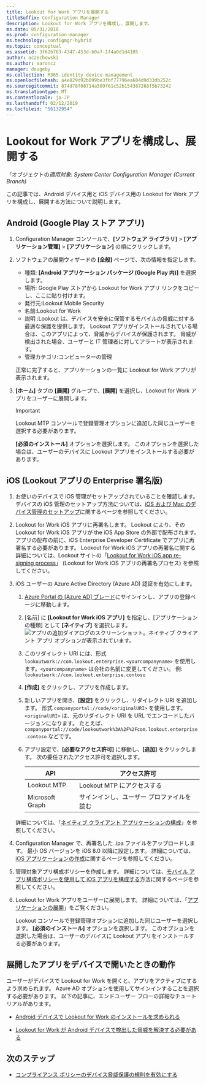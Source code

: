 ```yaml
---
title: Lookout for Work アプリを展開する
titleSuffix: Configuration Manager
description: Lookout for Work アプリを構成し、展開します。
ms.date: 05/31/2018
ms.prod: configuration-manager
ms.technology: configmgr-hybrid
ms.topic: conceptual
ms.assetid: 3f62b763-4347-453d-b0a7-1f4a0d1d4105
author: aczechowski
ms.author: aaroncz
manager: dougeby
ms.collection: M365-identity-device-management
ms.openlocfilehash: a4e829d92b099be3fbf77796ea604d9d33db252c
ms.sourcegitcommit: 874d78f08714a509f61c52b154387268f5b73242
ms.translationtype: MT
ms.contentlocale: ja-JP
ms.lasthandoff: 02/12/2019
ms.locfileid: "56132954"
---
```

# <a name="configure-and-deploy-lookout-for-work-apps"></a>Lookout for Work アプリを構成し、展開する

「オブジェクトの*適用対象: System Center Configuration Manager (Current Branch)*

この記事では、Android デバイス用と iOS デバイス用の Lookout for Work アプリを構成し、展開する方法について説明します。



## <a name="android-google-play-store-app"></a>Android (Google Play ストア アプリ)
1.  Configuration Manager コンソールで、**[ソフトウェア ライブラリ]** > **[アプリケーション管理]** > **[アプリケーション]** の順にクリックします。  

2.  ソフトウェアの展開ウィザードの **[全般]** ページで、次の情報を指定します。  
    - 種類: **[Android アプリケーション パッケージ (Google Play 内)]** を選択します。
    - 場所: Google Play ストアから Lookout for Work アプリ リンクをコピーし、ここに貼り付けます。
    - 発行元:Lookout Mobile Security
    - 名前:Lookout for Work
    - 説明 :Lookout は、デバイスを安全に保管するモバイルの脅威に対する最適な保護を提供します。 Lookout アプリがインストールされている場合は、このアプリによって、脅威からデバイスが保護されます。 脅威が検出された場合、ユーザーと IT 管理者に対してアラートが表示されます。
    - 管理カテゴリ:コンピューターの管理  

    正常に完了すると、アプリケーションの一覧に Lookout for Work アプリが表示されます。  

3.  **[ホーム]** タブの **[展開]** グループで、**[展開]** を選択し、Lookout for Work アプリをユーザーに展開します。   
    >[!IMPORTANT]  
    >Lookout MTP コンソールで登録管理オプションに追加した同じユーザーを選択する必要があります。  

    **[必須のインストール]** オプションを選択します。 このオプションを選択した場合は、ユーザーのデバイスに Lookout アプリをインストールする必要があります。  



## <a name="ios-enterprise-signed-version-of-lookout-app"></a>iOS (Lookout アプリの Enterprise 署名版)

1. お使いのデバイスで iOS 管理がセットアップされていることを確認します。 デバイスの iOS 管理のセットアップ方法については、[iOS および Mac のデバイス管理のセットアップ](/sccm/mdm/deploy-use/enroll-hybrid-ios-mac)に関するページを参照してください。  

2. Lookout for Work iOS アプリに再署名します。 Lookout により、その Lookout for Work iOS アプリが the iOS App Store の外部で配布されます。 アプリの配布の前に、iOS Enterprise Developer Certificate でアプリに再署名する必要があります。 Lookout for Work iOS アプリの再署名に関する詳細については、Lookout サイトの「[Lookout for Work iOS app re-signing process](https://personal.support.lookout.com/hc/articles/114094038714)」 (Lookout for Work iOS アプリの再署名プロセス) を参照してください。  

3. iOS ユーザーの Azure Active Directory (Azure AD) 認証を有効にします。
   1.  [Azure Portal の [Azure AD] ブレード](https://portal.azure.com/#blade/Microsoft_AAD_IAM/ActiveDirectoryMenuBlade/Overview)にサインインし、アプリの登録ページに移動します。  
   2.  [名前] に **[Lookout for Work iOS アプリ]** を指定し、[アプリケーションの種類] として **[ネイティブ]** を選択します。  
   ![アプリの追加ダイアログのスクリーンショット。ネイティブ クライアント アプリ オプションが表示されています。](media/aad-add-app-reg.png)

   3.  このリダイレクト URI には、形式 `lookoutwork://com.lookout.enterprise.<yourcompanyname>` を使用します。`<yourcompanyname>` は会社の名前に変更してください。 例: `lookoutwork://com.lookout.enterprise.contoso`
   4. **[作成]** をクリックし、アプリを作成します。 
   5.  新しいアプリを開き、**[設定]** をクリックし、リダイレクト URI を追加します。 形式 `companyportal://code/<originalURI>` を使用します。`<originalURI>` は、元のリダイレクト URI を URL でエンコードしたバージョンになります。 たとえば、`companyportal://code/lookoutwork%3A%2F%2Fcom.lookout.enterprise.contoso` などです。
   6.  アプリ設定で、**[必要なアクセス許可]** に移動し、**[追加]** をクリックします。 次の委任されたアクセス許可を選択します。  

       | API  | アクセス許可  |
       |---------|---------|
       | Lookout MTP     | Lookout MTP にアクセスする         |
       | Microsoft Graph     | サインインし、ユーザー プロファイルを読む        |  

   詳細については、「[ネイティブ クライアント アプリケーションの構成](/azure/app-service/app-service-mobile-how-to-configure-active-directory-authentication#optional-configure-a-native-client-application)」を参照してください。  


4. Configuration Manager で、再署名した .ipa ファイルをアップロードします。 最小 OS バージョンを iOS 8.0 以降に設定します。 詳細については、[iOS アプリケーションの作成](/sccm/apps/get-started/creating-ios-applications)に関するページを参照してください。   


5. 管理対象アプリ構成ポリシーを作成します。 詳細については、[モバイル アプリ構成ポリシーを使用して iOS アプリを構成する](/sccm/apps/deploy-use/configure-ios-apps-with-app-configuration-policies)方法に関するページを参照してください。  


6. Lookout for Work アプリをユーザーに展開します。 詳細については、「[アプリケーションの展開](/sccm/apps/deploy-use/deploy-applications)」をご覧ください。  

   Lookout コンソールで登録管理オプションに追加した同じユーザーを選択します。 **[必須のインストール]** オプションを選択します。 このオプションを選択した場合は、ユーザーのデバイスに Lookout アプリをインストールする必要があります。



## <a name="what-happens-when-the-deployed-app-is-opened-on-the-device"></a>展開したアプリをデバイスで開いたときの動作

ユーザーがデバイスで Lookout for Work を開くと、アプリをアクティブにするよう求められます。 Azure AD オプションを使用してサインインすることを選択する必要があります。 以下の記事に、エンドユーザー フローの詳細なチュートリアルがあります。

- [Android デバイスで Lookout for Work のインストールを求められる](/intune-user-help/you-are-prompted-to-install-lookout-for-work-android)

- [Lookout for Work が Android デバイスで検出した脅威を解決する必要がある](/intune-user-help/you-need-to-resolve-a-threat-found-by-lookout-for-work-android)



## <a name="next-steps"></a>次のステップ
- [コンプライアンス ポリシーのデバイス脅威保護の規則を有効にする](enable-device-threat-protection-rule-compliance-policy.md)
